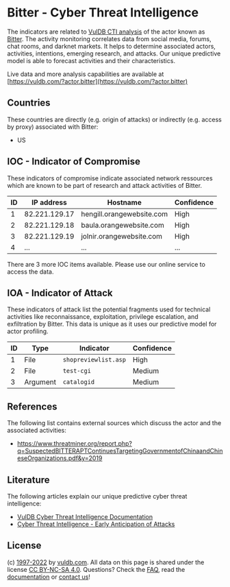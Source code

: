 # Bitter - Cyber Threat Intelligence

The indicators are related to [VulDB CTI analysis](https://vuldb.com/?kb.cti) of the actor known as [Bitter](https://vuldb.com/?actor.bitter). The activity monitoring correlates data from social media, forums, chat rooms, and darknet markets. It helps to determine associated actors, activities, intentions, emerging research, and attacks. Our unique predictive model is able to forecast activities and their characteristics.

Live data and more analysis capabilities are available at [https://vuldb.com/?actor.bitter](https://vuldb.com/?actor.bitter)

## Countries

These countries are directly (e.g. origin of attacks) or indirectly (e.g. access by proxy) associated with Bitter:

* US

## IOC - Indicator of Compromise

These indicators of compromise indicate associated network ressources which are known to be part of research and attack activities of Bitter.

ID | IP address | Hostname | Confidence
-- | ---------- | -------- | ----------
1 | 82.221.129.17 | hengill.orangewebsite.com | High
2 | 82.221.129.18 | baula.orangewebsite.com | High
3 | 82.221.129.19 | jolnir.orangewebsite.com | High
4 | ... | ... | ...

There are 3 more IOC items available. Please use our online service to access the data.

## IOA - Indicator of Attack

These indicators of attack list the potential fragments used for technical activities like reconnaissance, exploitation, privilege escalation, and exfiltration by Bitter. This data is unique as it uses our predictive model for actor profiling.

ID | Type | Indicator | Confidence
-- | ---- | --------- | ----------
1 | File | `shopreviewlist.asp` | High
2 | File | `test-cgi` | Medium
3 | Argument | `catalogid` | Medium

## References

The following list contains external sources which discuss the actor and the associated activities:

* https://www.threatminer.org/report.php?q=SuspectedBITTERAPTContinuesTargetingGovernmentofChinaandChineseOrganizations.pdf&y=2019

## Literature

The following articles explain our unique predictive cyber threat intelligence:

* [VulDB Cyber Threat Intelligence Documentation](https://vuldb.com/?kb.cti)
* [Cyber Threat Intelligence - Early Anticipation of Attacks](https://www.scip.ch/en/?labs.20201022)

## License

(c) [1997-2022](https://vuldb.com/?kb.changelog) by [vuldb.com](https://vuldb.com/?kb.about). All data on this page is shared under the license [CC BY-NC-SA 4.0](https://creativecommons.org/licenses/by-nc-sa/4.0/). Questions? Check the [FAQ](https://vuldb.com/?kb.faq), read the [documentation](https://vuldb.com/?kb) or [contact us](https://vuldb.com/?contact)!
